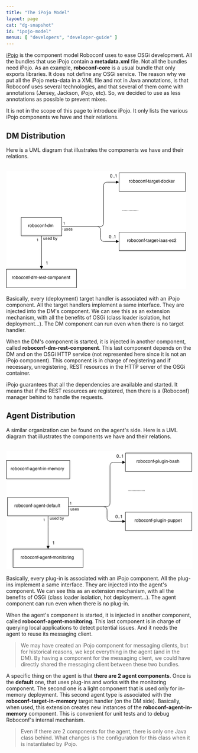 ```yaml
---
title: "The iPojo Model"
layout: page
cat: "dg-snapshot"
id: "ipojo-model"
menus: [ "developers", "developer-guide" ]
---
```


[iPojo](http://felix.apache.org/documentation/subprojects/apache-felix-ipojo.html) is the component model Roboconf uses to ease OSGi development.
All the bundles that use iPojo contain a **metadata.xml** file. Not all the bundles need iPojo. As an
example, **roboconf-core** is a usual bundle that only exports libraries. It does not define any OSGi service.
The reason why we put all the iPojo meta-data in a XML file and not in Java annotations, is that Roboconf uses
several technologies, and that several of them come with annotations (Jersey, Jackson, iPojo, etc).
So, we decided to use as less annotations as possible to prevent mixes.

It is not in the scope of this page to introduce iPojo.
It only lists the various iPojo components we have and their relations.


## DM Distribution

Here is a UML diagram that illustrates the components we have and their relations.

<br />
<img src="/resources/img/ipojo-dm.png" alt="The iPojo model on the DM's side" />

<br />

Basically, every (deployment) target handler is associated with an iPojo component.
All the target handlers implement a same interface. They are injected into the DM's component. We can see this
as an extension mechanism, with all the benefits of OSGi (class loader isolation, hot deployment...).
The DM component can run even when there is no target handler.

When the DM's component is started, it is injected in another component, called **roboconf-dm-rest-component**.
This last component depends on the DM and on the OSGi HTTP service (not represented here since it is not an iPojo
component). This component is in charge of registering and if necessary, unregistering, REST resources in
the HTTP server of the OSGi container.

iPojo guarantees that all the dependencies are available and started.
It means that if the REST resources are registered, then there is a (Roboconf) manager behind to handle the requests.


## Agent Distribution

A similar organization can be found on the agent's side.
Here is a UML diagram that illustrates the components we have and their relations.

<br />
<img src="/resources/img/ipojo-agent.png" alt="The iPojo model on the agent's side" />

<br />

Basically, every plug-in is associated with an iPojo component.
All the plug-ins implement a same interface. They are injected into the agent's component. We can see this
as an extension mechanism, with all the benefits of OSGi (class loader isolation, hot deployment...).
The agent component can run even when there is no plug-in.

When the agent's component is started, it is injected in another component, called **roboconf-agent-monitoring**.
This last component is in charge of querying local applications to detect potential issues. And it needs the agent
to reuse its messaging client.

> We may have created an iPojo component for messaging clients, but for historical reasons,
> we kept everything in the agent (and in the DM). By having a component for the messaging client,
> we could have directly shared the messaging client between these two bundles.

A specific thing on the agent is that **there are 2 agent components**.
Once is the **default** one, that uses plug-ins and works with the monitoring component.
The second one is a light component that is used only for in-memory deployment. This second agent type
is associated with the **roboconf-target-in-memory** target handler (on the DM side). Basically, when used, this
extension creates new instances of the **roboconf-agent-in-memory** component. This is convenient for unit tests
and to debug Roboconf's internal mechanism.

> Even if there are 2 components for the agent, there is only one Java class behind.
> What changes is the configuration for this class when it is instantiated by iPojo.
